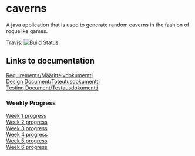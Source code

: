 # caverns
A java application that is used to generate random caverns in the fashion of roguelike games.

Travis:
[![Build Status](https://travis-ci.org/Avocadososemix/caverns.svg?branch=master)](https://travis-ci.org/Avocadososemix/caverns)


## Links to documentation

[Requirements/Määrittelydokumentti](documentation/requirements.md)  
[Design Document/Toteutusdokumentti](documentation/design_document.md)  
[Testing Document/Testausdokumentti](documentation/testing_document.md)

### Weekly Progress

[Week 1 progress](progress_reports/Week_1.md)  
[Week 2 progress](progress_reports/Week_2.md)  
[Week 3 progress](progress_reports/Week_3.md)  
[Week 4 progress](progress_reports/Week_4.md)  
[Week 5 progress](progress_reports/Week_5.md)  
[Week 6 progress](progress_reports/Week_6.md)  
